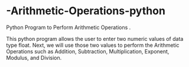 # -Arithmetic-Operations-python


Python Program to Perform Arithmetic Operations . 

This python program allows the user to enter two numeric values of data type float.  Next, we will use those two values to perform the Arithmetic Operations such as Addition, Subtraction, Multiplication, Exponent, Modulus, and Division.
